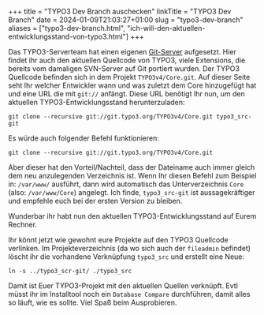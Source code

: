 +++
title = "TYPO3 Dev Branch auschecken"
linkTitle = "TYPO3 Dev Branch"
date = 2024-01-09T21:03:27+01:00
slug = "typo3-dev-branch"
aliases = ["typo3-dev-branch.html", "ich-will-den-aktuellen-entwicklungsstand-von-typo3.html"]
+++

Das TYPO3-Serverteam hat einen eigenen [Git-Server](https://git.typo3.org/typo3/typo3) aufgesetzt. Hier findet ihr auch den aktuellen Quellcode von TYPO3, viele Extensions, die bereits vom damaligen SVN-Server auf Git portiert wurden. Der TYPO3 Quellcode befinden sich in dem Projekt `TYPO3v4/Core.git`. Auf dieser Seite seht Ihr welcher Entwickler wann und was zuletzt dem Core hinzugefügt hat und eine URL die mit `git://` anfängt. Diese URL benötigt Ihr nun, um den aktuellen TYPO3-Entwicklungsstand herunterzuladen:

```shell
git clone --recursive git://git.typo3.org/TYPO3v4/Core.git typo3_src-git
```

Es würde auch folgender Befehl funktionieren:

```shell
git clone --recursive git://git.typo3.org/TYPO3v4/Core.git
```

Aber dieser hat den Vorteil/Nachteil, dass der Dateiname auch immer gleich dem neu anzulegenden Verzeichnis ist. Wenn Ihr diesen Befehl zum Beispiel in: `/var/www/` ausführt, dann wird automatisch das Unterverzeichnis `Core` (also: `/var/www/Core`) angelegt. Ich finde, `typo3_src-git` ist aussagekräftiger und empfehle euch bei der ersten Version zu bleiben.

Wunderbar ihr habt nun den aktuellen TYPO3-Entwicklungsstand auf Eurem Rechner.

Ihr könnt jetzt wie gewohnt eure Projekte auf den TYPO3 Quellcode verlinken. Im Projekteverzeichnis (da wo sich auch der `fileadmin` befindet) löscht ihr die vorhandene Verknüpfung `typo3_src` und erstellt eine Neue:

```shell
ln -s ../typo3_scr-git/ ./typo3_src
```

Damit ist Euer TYPO3-Projekt mit den aktuellen Quellen verknüpft. Evtl müsst ihr im Installtool noch ein `Database Compare` durchführen, damit alles so läuft, wie es sollte. Viel Spaß beim Ausprobieren.
